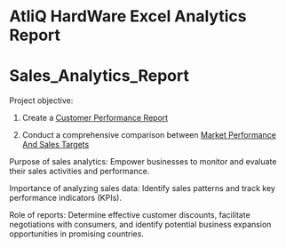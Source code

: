 # AtliQ HardWare Excel Analytics Report
# Sales_Analytics_Report


Project objective:

1. Create a [Customer Performance Report](https://github.com/PushpanjaliPrasad13/Sales_Analytics_Report/blob/main/Customer%20Performance%20Report.pdf)

2. Conduct a comprehensive comparison between [Market Performance And Sales Targets](https://github.com/PushpanjaliPrasad13/Sales_Analytics_Report/blob/main/Market%20Performance%20vs%20Target%20Report.pdf)

Purpose of sales analytics: Empower businesses to monitor and evaluate their sales activities and performance.

Importance of analyzing sales data: Identify sales patterns and track key performance indicators (KPIs).

Role of reports: Determine effective customer discounts, facilitate negotiations with consumers, and identify potential business expansion opportunities in promising countries.
